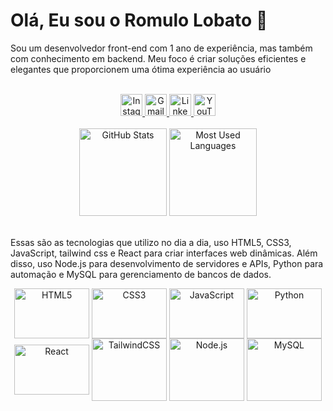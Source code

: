 <h1>Olá, Eu sou o Romulo Lobato 👋</h1>
<p>Sou um desenvolvedor front-end com 1 ano de 
experiência, mas também com conhecimento em backend. Meu foco é criar soluções eficientes e elegantes que proporcionem uma ótima experiência ao usuário</p>
<br>
<div align="center">
  <a href="https://www.instagram.com/romulolobato20/" target="_blank">
    <img src="https://img.shields.io/static/v1?message=Instagram&logo=instagram&label=&color=E4405F&logoColor=white&labelColor=&style=for-the-badge" height="35" alt="Instagram logo"  />
  </a>
  <a href="mailto:romulo.bezerra@tucurui.ufpa.br" target="_blank">
    <img src="https://img.shields.io/static/v1?message=Gmail&logo=gmail&label=&color=D14836&logoColor=white&labelColor=&style=for-the-badge" height="35" alt="Gmail logo"  />
  </a>
  <a href="https://www.linkedin.com/in/romulo-lobato/" target="_blank">
    <img src="https://img.shields.io/static/v1?message=LinkedIn&logo=linkedin&label=&color=0077B5&logoColor=white&labelColor=&style=for-the-badge" height="35" alt="LinkedIn logo"  />
  </a>
  <a href="https://www.youtube.com/@romulolobato6201" target="_blank">
    <img src="https://img.shields.io/badge/YouTube-FF0000?style=for-the-badge&logo=youtube&logoColor=white" height="35" alt="YouTube logo" />
  </a>
</div>
<br>
<div align="center">
  <img src="https://github-readme-stats.vercel.app/api?username=RomuloLB28&hide_title=true&hide_rank=false&show_icons=true&include_all_commits=true&count_private=true&disable_animations=false&theme=dracula&locale=pt-br&hide_border=true" height="140" alt="GitHub Stats"  />
  <img src="https://github-readme-stats.vercel.app/api/top-langs?username=RomuloLB28&locale=pt-br&hide_title=false&layout=compact&card_width=320&langs_count=5&theme=dracula&hide_border=true" height="140" alt="Most Used Languages"  />
</div>
<br>
<p></p>
<p>Essas são as tecnologias que utilizo no dia a dia, uso HTML5, CSS3, JavaScript, tailwind css e React para criar interfaces web dinâmicas. Além disso, uso Node.js para desenvolvimento de servidores e APIs, Python para automação e MySQL para gerenciamento de bancos de dados.</p>
<div style="display: inline_block" align="center">
  <img align="center" height="80" width="120" src="https://cdn.jsdelivr.net/gh/devicons/devicon@latest/icons/html5/html5-original-wordmark.svg" alt="HTML5" />
  <img align="center" height="80" width="120" src="https://cdn.jsdelivr.net/gh/devicons/devicon@latest/icons/css3/css3-original-wordmark.svg" alt="CSS3" />
  <img align="center" height="80" width="120" src="https://cdn.jsdelivr.net/gh/devicons/devicon@latest/icons/javascript/javascript-original.svg" alt="JavaScript" />
  <img align="center" height="80" width="120" src="https://cdn.jsdelivr.net/gh/devicons/devicon@latest/icons/python/python-original.svg" alt="Python" />
  <img align="center" height="80" width="120" src="https://cdn.jsdelivr.net/gh/devicons/devicon@latest/icons/react/react-original.svg" alt="React" />
  <img align="center" height="100" width="120" src="https://cdn.jsdelivr.net/gh/devicons/devicon@latest/icons/tailwindcss/tailwindcss-original.svg" alt="TailwindCSS" />
  <img align="center" height="100" width="120" src="https://cdn.jsdelivr.net/gh/devicons/devicon@latest/icons/nodejs/nodejs-original-wordmark.svg" alt="Node.js" />
  <img align="center" height="100" width="120" src="https://cdn.jsdelivr.net/gh/devicons/devicon@latest/icons/mysql/mysql-plain-wordmark.svg" alt="MySQL" />
</div>

